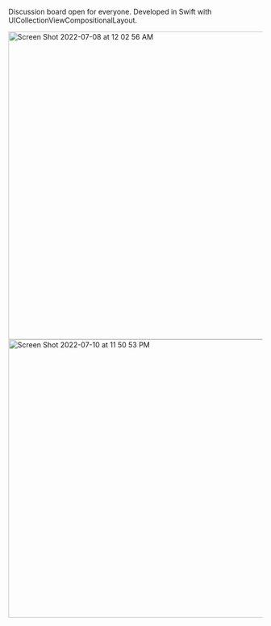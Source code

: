 Discussion board open for everyone. Developed in Swift with UICollectionViewCompositionalLayout.

<img width="610" alt="Screen Shot 2022-07-08 at 12 02 56 AM" src="https://user-images.githubusercontent.com/91169219/177914655-7b40cfa6-d8ff-4c3c-b8b8-e7859bb89b96.png">

<img width="551" alt="Screen Shot 2022-07-10 at 11 50 53 PM" src="https://user-images.githubusercontent.com/91169219/178185187-0d063173-d70f-4bec-a90a-5a6842a1ae49.png">
